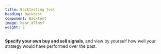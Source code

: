 ```yaml
---
title: Backtesting tool
heading: Backtest
component: Backtest
image: bear_d7lmsf
weight: 2
---
```


**Specify your own buy and sell signals**, and view by yourself
how well your strategy would have performed over the past.

